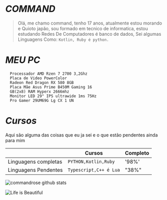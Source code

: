 #                                                                    *COMMAND*

  

> Olá, me chamo command, tenho 17 anos, atualmente estou morando e
>     Quioto japão, sou formado em tecnico de informatica, estou estudando
>     Redes De Computadores é banco de dados, Sei algumas Linguagens Como:
>     `Kotlin, Ruby é python.`





#                                                                    *MEU PC*

      Processador AMD Rzen 7 2700 3,2Ghz 
      Placa de Video PowerColor
      Radeon Red Dragon RX 580 8GB 
      Placa Mãe Asus Prime B450M Gaming 16
      GB(2x8) RAM Hyperx 2666mhz
      Monitor LED 29" IPS ultrawide 1ms 75Hz
      Pro Gamer 29UM69G Lg CX 1 UN


#                                                                    *Cursos*

Aqui são alguma das coisas que eu ja sei e o que estão pendentes ainda para mim

|                |Cursos                          |Completo                         |
|----------------|-------------------------------|-----------------------------|
|Linguagens completas|`PYTHON,Kotlin,Ruby`            |'98%'            |
|Linguagens Pendentes          |`Typescript,C++ é Lua`            |"38%"            |

![commandrose github stats](https://github-readme-stats.vercel.app/api?username=commandrose&show_icons=true&theme=graywhite)



![Life is Beautiful](https://i.pinimg.com/originals/71/b8/df/71b8dfab0b561e3963270831b78bbd0f.jpg)
